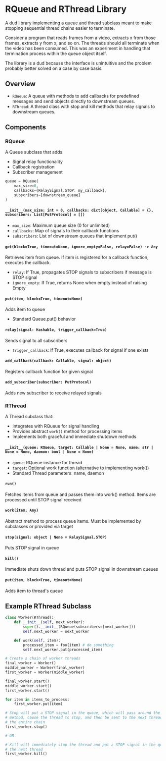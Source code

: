# RQueue and RThread Library

A dud library implementing a queue and thread subclass meant to make stopping sequential thread chains easier to terminate.

Consider a program that reads frames from a video, extracts x from those frames, extracts y from x, and so on. The threads should all terminate when the video has been consumed. This was an experiment in handling that termination process within the queue object itself. 

The library is a dud because the interface is unintuitive and the problem probably better solved on a case by case basis.

## Overview

- `RQueue`: A queue with methods to add callbacks for predefined messages and send objects directly to downstream queues.
- `RThread`: A thread class with stop and kill methods that relay signals to downstream queues.

## Components

### RQueue

A Queue subclass that adds:
- Signal relay functionality
- Callback registration
- Subscriber management

```python
queue = RQueue(
    max_size=0,
    callbacks={RelaySignal.STOP: my_callback},
    subscribers=[downstream_queue]
)
```

#### `__init__(max_size: int = 0, callbacks: dict[object, Callable] = {}, subscribers: List[PutProtocol] = [])`
- `max_size`: Maximum queue size (0 for unlimited)
- `callbacks`: Map of signals to their callback functions
- `subscribers`: List of downstream queues that implement put()

#### `get(block=True, timeout=None, ignore_empty=False, relay=False) -> Any`
Retrieves item from queue. If item is registered for a callback function, executes the callback.
- `relay`: If True, propagates STOP signals to subscribers if message is STOP signal
- `ignore_empty`: If True, returns None when empty instead of raising Empty

#### `put(item, block=True, timeout=None)`
Adds item to queue
- Standard Queue.put() behavior

#### `relay(signal: Hashable, trigger_callback=True)`
Sends signal to all subscribers
- `trigger_callback`: If True, executes callback for signal if one exists

#### `add_callback(callback: Callable, signal: object)`
Registers callback function for given signal

#### `add_subscriber(subscriber: PutProtocol)`
Adds new subscriber to receive relayed signals


### RThread

A Thread subclass that:
- Integrates with RQueue for signal handling
- Provides abstract `work()` method for processing items
- Implements both graceful and immediate shutdown methods

#### `__init__(queue: RQueue, target: Callable | None = None, name: str | None = None, daemon: bool | None = None)`
- `queue`: RQueue instance for thread
- `target`: Optional work function (alternative to implementing work())
- Standard Thread parameters: name, daemon

#### `run()`
Fetches items from queue and passes them into work() method. Items are processed until STOP signal received

#### `work(item: Any)`
Abstract method to process queue items. Must be implemented by subclasses or provided via target

#### `stop(signal: object | None = RelaySignal.STOP)`
Puts STOP signal in queue

#### `kill()`
Immediate shuts down thread and puts STOP signal in downstream queues

#### `put(item, block=True, timeout=None)`
Adds item to thread's queue

## Example RThread Subclass

```python
class Worker(RThread):
    def __init__(self, next_worker):
        super().__init__(RQueue(subscribers=[next_worker]))
        self.next_worker = next_worker

    def work(self, item):
        processed_item = foo(item) # do something
        self.next_worker.put(processed_item)

# Create a chain of worker threads
final_worker = Worker()
middle_worker = Worker(final_worker) 
first_worker = Worker(middle_worker)

final_worker.start()
middle_worker.start()
first_worker.start()

for item in items_to_process:
    first_worker.put(item)

# Stop will put a STOP signal in the queue, which will pass around the work()
# method, cause the thread to stop, and then be sent to the next thread, stopping
# the entire chain
first_worker.stop()

# OR 

# Kill will immediately stop the thread and put a STOP signal in the queue for 
# the next thread
first_worker.kill()
```
